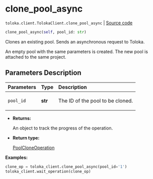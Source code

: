 # clone_pool_async
`toloka.client.TolokaClient.clone_pool_async` | [Source code](https://github.com/Toloka/toloka-kit/blob/v1.2.0.post1/src/client/__init__.py#L1550)

```python
clone_pool_async(self, pool_id: str)
```

Clones an existing pool. Sends an asynchronous request to Toloka.


An empty pool with the same parameters is created.
The new pool is attached to the same project.

## Parameters Description

| Parameters | Type | Description |
| :----------| :----| :-----------|
`pool_id`|**str**|<p>The ID of the pool to be cloned.</p>

* **Returns:**

  An object to track the progress of the operation.

* **Return type:**

  [PoolCloneOperation](toloka.client.operations.PoolCloneOperation.md)

**Examples:**


```python
clone_op = toloka_client.clone_pool_async(pool_id='1')
toloka_client.wait_operation(clone_op)
```
